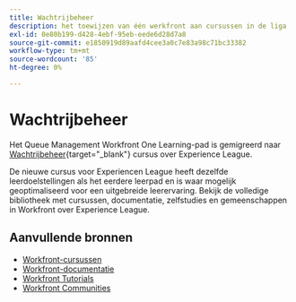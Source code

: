 ```yaml
---
title: Wachtrijbeheer
description: het toewijzen van één werkfront aan cursussen in de liga
exl-id: 0e80b199-d428-4ebf-95eb-eede6d28d7a8
source-git-commit: e1850919d89aafd4cee3a0c7e83a98c71bc33382
workflow-type: tm+mt
source-wordcount: '85'
ht-degree: 0%

---
```


# Wachtrijbeheer

Het Queue Management Workfront One Learning-pad is gemigreerd naar [Wachtrijbeheer](https://experienceleague.adobe.com/?recommended=Workfront-U-1-2022.1.request-queues){target="_blank"} cursus over Experience League.

De nieuwe cursus voor Experiencen League heeft dezelfde leerdoelstellingen als het eerdere leerpad en is waar mogelijk geoptimaliseerd voor een uitgebreide leerervaring.  Bekijk de volledige bibliotheek met cursussen, documentatie, zelfstudies en gemeenschappen in Workfront over Experience League.

## Aanvullende bronnen

* [Workfront-cursussen](https://experienceleague.adobe.com/?lang=en&amp;Solution=Workfront#courses)
* [Workfront-documentatie](https://experienceleague.adobe.com/docs/workfront.html)
* [Workfront Tutorials](https://experienceleague.adobe.com/docs/workfront-learn/tutorials-workfront/home.html)
* [Workfront Communities](https://experienceleaguecommunities.adobe.com/t5/workfront/ct-p/workfront)
